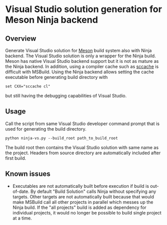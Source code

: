 # Visual Studio solution generation for Meson Ninja backend

## Overview
Generate Visual Studio solution for [Meson](https://mesonbuild.com/) build system also with Ninja backend. The Visual Studio solution is only a wrapper for the Ninja build. Meson has native Visual Studio backend support but it is not as mature as the Ninja backend. In addition, using a compiler cache such as [sccache](https://github.com/mozilla/sccache/) is difficult with MSBuild. Using the Ninja backend allows setting the cache executable before generating build directory with
```
set CXX="sccache cl"
```
but still having the debugging capabilities of Visual Studio.

## Usage
Call the script from same Visual Studio developer command prompt that is used for generating the build directory.
```
python ninja-vs.py --build_root path_to_build_root
```
The build root then contains the Visual Studio solution with same name as the project. Headers from source directory are automatically included after first build.


## Known issues
* Executables are not automatically built before execution if build is out-of-date. By default "Build Solution" calls Ninja without specifying any targets. Other targets are not automatically built because that would make MSBuild call all other projects in parallel which messes up the Ninja build. If the "all projects" build is added as dependency for individual projects, it would no longer be possible to build single project at a time.
